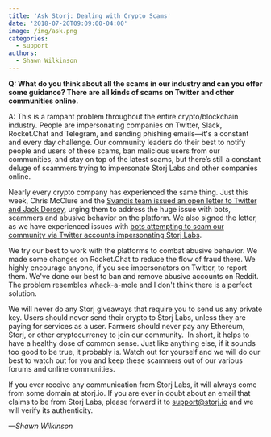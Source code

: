 ```yaml
---
title: 'Ask Storj: Dealing with Crypto Scams'
date: '2018-07-20T09:09:00-04:00'
image: /img/ask.png
categories:
  - support
authors:
  - Shawn Wilkinson
---
```

**Q: What do you think about all the scams in our industry and can you offer some guidance? There are all kinds of scams on Twitter and other communities online.**  

<!--more-->

A: This is a rampant problem throughout the entire crypto/blockchain industry. People are impersonating companies on Twitter, Slack, Rocket.Chat and Telegram, and sending phishing emails—it's a constant and every day challenge. Our community leaders do their best to notify people and users of these scams, ban malicious users from our communities, and stay on top of the latest scams, but there’s still a constant deluge of scammers trying to impersonate Storj Labs and other companies online.

Nearly every crypto company has experienced the same thing. Just this week, Chris McClure and the [Svandis team issued an open letter to Twitter and Jack Dorsey](https://medium.com/svandis/an-open-letter-from-crypto-leaders-to-twitter-end-the-hypocrisy-savetwitter-15fff1cd07fd), urging them to address the huge issue with bots, scammers and abusive behavior on the platform. We also signed the letter, as we have experienced issues with [bots attempting to scam our community via Twitter accounts impersonating Storj Labs](https://twitter.com/storjproject/status/1020018390960885761).

We try our best to work with the platforms to combat abusive behavior. We made some changes on Rocket.Chat to reduce the flow of fraud there. We highly encourage anyone, if you see impersonators on Twitter, to report them. We've done our best to ban and remove abusive accounts on Reddit. The problem resembles whack-a-mole and I don't think there is a perfect solution.

We will never do any Storj giveaways that require you to send us any private key. Users should never send their crypto to Storj Labs, unless they are paying for services as a user. Farmers should never pay any Ethereum, Storj, or other cryptocurrency to join our community.  In short, it helps to have a healthy dose of common sense. Just like anything else, if it sounds too good to be true, it probably is. Watch out for yourself and we will do our best to watch out for you and keep these scammers out of our various forums and online communities.

If you ever receive any communication from Storj Labs, it will always come from some domain at storj.io. If you are ever in doubt about an email that claims to be from Storj Labs, please forward it to [support@storj.io](mailto:support@storj.io) and we will verify its authenticity.

_—Shawn Wilkinson_
